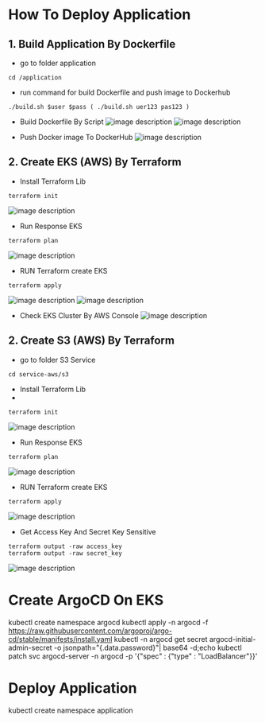 # How To Deploy Application

## 1. Build Application By Dockerfile

- go to folder application
```
cd /application
```

- run command for build Dockerfile and push image to Dockerhub
```
./build.sh $user $pass ( ./build.sh uer123 pas123 )
```

- Build Dockerfile By Script
![image description](/image/1.png)
![image description](/image/2.png)

- Push Docker image To DockerHub 
![image description](/image/3.png)


## 2. Create EKS (AWS)  By Terraform
- Install Terraform Lib

```
terraform init
``` 
![image description](/image/4.png)


- Run Response EKS 
```
terraform plan
```
![image description](/image/5.png)

- RUN Terraform create EKS
```
terraform apply
```
![image description](/image/6.png)
![image description](/image/7.png)

- Check EKS Cluster By AWS Console
![image description](/image/8.png)


## 2. Create S3 (AWS)  By Terraform

- go to folder S3 Service
```
cd service-aws/s3
```

- Install Terraform Lib
- 
```
terraform init
``` 
![image description](/image/9.png)


- Run Response EKS 
```
terraform plan
```
![image description](/image/10.png)

- RUN Terraform create EKS
```
terraform apply
```
![image description](/image/11.png)


- Get Access Key And Secret Key Sensitive
```
terraform output -raw access_key
terraform output -raw secret_key
```
![image description](/image/12.png)


# Create ArgoCD On EKS
kubectl create namespace argocd
kubectl apply -n argocd -f https://raw.githubusercontent.com/argoproj/argo-cd/stable/manifests/install.yaml
kubectl -n argocd get secret argocd-initial-admin-secret -o jsonpath="{.data.password}"| base64 -d;echo
kubectl patch svc argocd-server -n argocd -p '{"spec" : {"type" : "LoadBalancer"}}'


# Deploy Application
kubectl create namespace application
